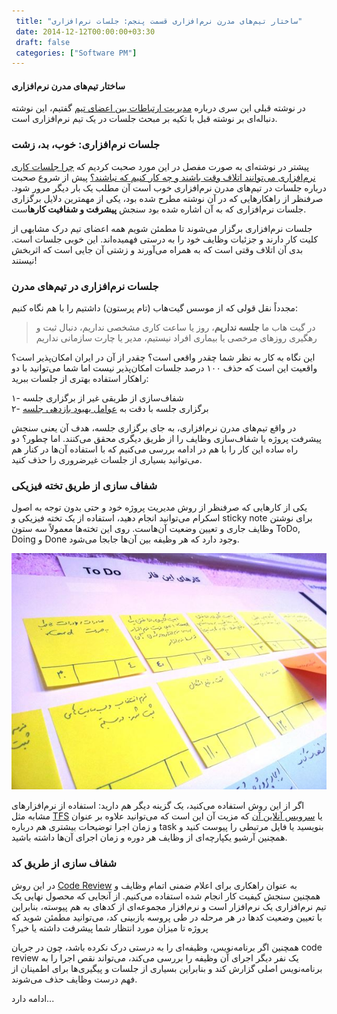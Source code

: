 ```yaml
---
 title: "ساختار تیم‌های مدرن نرم‌افزاری قسمت پنجم: جلسات نرم‌افزاری" 
 date: 2014-12-12T00:00:00+03:30
 draft: false 
 categories: ["Software PM"]
---
```



#### ساختار تیم‌های مدرن نرم‌افزاری
 


در نوشته قبلی این سری درباره [مدیریت ارتباطات بین اعضای تیم](/post/74-ساختار-تیم-های-مدرن-نرم-افزاری-قسمت-چهارم--مدیریت-ارتباطات-بین-اعضای-تیم/) گفتیم، این نوشته دنباله‌ای بر نوشته قبل با تکیه بر مبحث جلسات در یک تیم نرم‌افزاری است.
  

### جلسات نرم‌افزاری: خوب، بد، زشت






پیشتر در نوشته‌ای به صورت مفصل در این مورد صحبت کردیم که [چرا جلسات کاری نرم‌افزاری می‌توانند اتلاف وقت باشند و چه کار کنیم که نباشند؟](/post/11-چرا-جلسات-کاری-نرم-افزاری-می-توانند-اتلاف-وقت-باشند-و-چه-کار-کنیم-که-نباشند/) پیش از شروع صحبت درباره جلسات در تیم‌های مدرن نرم‌افزاری خوب است آن مطلب یک بار دیگر مرور شود. صرفنظر از راهکارهایی که در آن نوشته مطرح شده بود، یکی از مهمترین دلایل برگزاری جلسات نرم‌افزاری که به آن اشاره شده بود سنجش **پیشرفت و شفافیت کارها**ست.



جلسات نرم‌افزاری برگزار می‌شوند تا مطمئن شویم همه اعضای تیم درک مشابهی از کلیت کار دارند و جزئیات وظایف خود را به درستی فهمیده‌اند. این خوبی جلسات است. بدی آن اتلاف وقتی است که به همراه می‌آورند و زشتی آن جایی است که اثربخش نیستند!



### جلسات نرم‌افزاری در تیم‌های مدرن



مجدداً نقل قولی که از موسس گیت‌هاب (تام پرستون) داشتیم را با هم نگاه کنیم:



> در گیت هاب ما **جلسه نداریم**، روز یا ساعت کاری مشخصی نداریم، دنبال ثبت و رهگیری روزهای مرخصی یا بیماری افراد نیستیم، مدیر یا چارت سازمانی نداریم



این نگاه به کار به نظر شما چقدر واقعی است؟ چقدر از آن در ایران امکان‌پذیر است؟ واقعیت این است که حذف ۱۰۰ درصد جلسات امکان‌پذیر نیست اما شما می‌توانید با دو راهکار استفاده بهتری از جلسات ببرید:



۱- شفاف‌سازی از طریقی غیر از برگزاری جلسه  
۲- برگزاری جلسه با دقت به [عوامل بهبود بازدهی جلسه](/post/11-چرا-جلسات-کاری-نرم-افزاری-می-توانند-اتلاف-وقت-باشند-و-چه-کار-کنیم-که-نباشند/)



در واقع تیم‌های مدرن نرم‌افزاری، به جای برگزاری جلسه، هدف آن یعنی سنجش پیشرفت پروژه یا شفاف‌سازی وظایف را از طریق دیگری محقق می‌کنند. اما چطور؟ دو راه ساده این کار را با هم در ادامه بررسی می‌کنیم که با استفاده آن‌ها در کنار هم می‌توانید بسیاری از جلسات غیرضروری را حذف کنید.



### شفاف سازی از طریق تخته فیزیکی



یکی از کارهایی که صرفنظر از روش مدیریت پروژه خود و حتی بدون توجه به اصول اسکرام می‌توانید انجام دهید، استفاده از یک تخته فیزیکی و sticky note برای نوشتن وظایف جاری و تعیین وضعیت آن‌هاست. روی این تخته‌ها معمولاً سه ستون ToDo, Doing و Done وجود دارد که هر وظیفه بین ‌‌آن‌ها جابجا می‌شود.



![](/oldimg/PhysicalBoard.jpg)



اگر از این روش استفاده می‌کنید، یک گزینه دیگر هم دارید: استفاده از نرم‌افزارهای مشابه مثل [TFS](http://www.visualstudio.com/en-us/products/tfs-overview-vs.aspx) یا [سرویس آنلاین آن](http://visualstudio.com) که مزیت آن این است که می‌توانید علاوه بر عنوان و زمان اجرا توضیحات بیشتری هم درباره task بنویسید یا فایل مرتبطی را پیوست کنید و همچنین آرشیو یکپارچه‌ای از وظایف هر دوره و زمان اجرای آن‌ها داشته باشید.



### شفاف سازی از طریق کد



در این روش [Code Review](/post/33-مهارت-های-کار-تیمی-نرم-افزار-قسمت-ششم--code-review/) به عنوان راهکاری برای اعلام ضمنی اتمام وظایف و همچنین سنجش کیفیت کار انجام شده استفاده می‌کنیم. از آنجایی که محصول نهایی یک تیم نرم‌افزاری یک نرم‌افزار است و نرم‌افزار مجموعه‌ای از کدهای به هم پیوسته، بنابراین با تعیین وضعیت کدها در هر مرحله در طی پروسه بازبینی کد، می‌توانید مطمئن شوید که پروژه تا میزان مورد انتظار شما پیشرفت داشته یا خیر؟



همچنین اگر برنامه‌نویس، وظیفه‌ای را به درستی درک نکرده باشد، چون در جریان code review یک نفر دیگر اجرای آن وظیفه را بررسی می‌کند، می‌تواند نقص اجرا را به برنامه‌نویس اصلی گزارش کند و بنابراین بسیاری از جلسات و پیگیری‌ها برای اطمینان از فهم درست وظایف حذف می‌شوند.



ادامه دارد...

